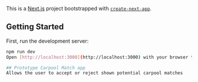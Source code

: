 This is a [Next.js](https://nextjs.org) project bootstrapped with [`create-next-app`](https://nextjs.org/docs/app/api-reference/cli/create-next-app).

## Getting Started

First, run the development server:

```bash
npm run dev
Open [http://localhost:3000](http://localhost:3000) with your browser to see the result.

## Prototype Carpool Match app
Allows the user to accept or reject shown potential carpool matches